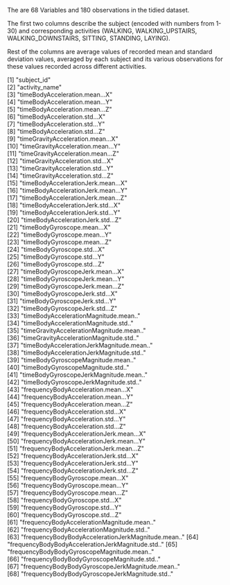 The are 68 Variables and 180 observations in the tidied dataset.

The first two columns describe the subject (encoded with numbers from 1-30) and corresponding activities (WALKING, WALKING_UPSTAIRS, WALKING_DOWNSTAIRS, SITTING, STANDING, LAYING). 

Rest of the columns are average values of recorded mean and standard deviation values, averaged by each subject and its various observations for these values recorded across different activities.

[1] "subject_id"                                       
[2] "activity_name"                                    
[3] "timeBodyAcceleration.mean...X"                    
[4] "timeBodyAcceleration.mean...Y"                    
[5] "timeBodyAcceleration.mean...Z"                    
[6] "timeBodyAcceleration.std...X"                     
[7] "timeBodyAcceleration.std...Y"                     
[8] "timeBodyAcceleration.std...Z"                     
[9] "timeGravityAcceleration.mean...X"                 
[10] "timeGravityAcceleration.mean...Y"                 
[11] "timeGravityAcceleration.mean...Z"                 
[12] "timeGravityAcceleration.std...X"                  
[13] "timeGravityAcceleration.std...Y"                  
[14] "timeGravityAcceleration.std...Z"                  
[15] "timeBodyAccelerationJerk.mean...X"                
[16] "timeBodyAccelerationJerk.mean...Y"                
[17] "timeBodyAccelerationJerk.mean...Z"                
[18] "timeBodyAccelerationJerk.std...X"                 
[19] "timeBodyAccelerationJerk.std...Y"                 
[20] "timeBodyAccelerationJerk.std...Z"                 
[21] "timeBodyGyroscope.mean...X"                       
[22] "timeBodyGyroscope.mean...Y"                       
[23] "timeBodyGyroscope.mean...Z"                       
[24] "timeBodyGyroscope.std...X"                        
[25] "timeBodyGyroscope.std...Y"                        
[26] "timeBodyGyroscope.std...Z"                        
[27] "timeBodyGyroscopeJerk.mean...X"                   
[28] "timeBodyGyroscopeJerk.mean...Y"                   
[29] "timeBodyGyroscopeJerk.mean...Z"                   
[30] "timeBodyGyroscopeJerk.std...X"                    
[31] "timeBodyGyroscopeJerk.std...Y"                    
[32] "timeBodyGyroscopeJerk.std...Z"                    
[33] "timeBodyAccelerationMagnitude.mean.."             
[34] "timeBodyAccelerationMagnitude.std.."              
[35] "timeGravityAccelerationMagnitude.mean.."          
[36] "timeGravityAccelerationMagnitude.std.."           
[37] "timeBodyAccelerationJerkMagnitude.mean.."         
[38] "timeBodyAccelerationJerkMagnitude.std.."          
[39] "timeBodyGyroscopeMagnitude.mean.."                
[40] "timeBodyGyroscopeMagnitude.std.."                 
[41] "timeBodyGyroscopeJerkMagnitude.mean.."            
[42] "timeBodyGyroscopeJerkMagnitude.std.."             
[43] "frequencyBodyAcceleration.mean...X"               
[44] "frequencyBodyAcceleration.mean...Y"               
[45] "frequencyBodyAcceleration.mean...Z"               
[46] "frequencyBodyAcceleration.std...X"                
[47] "frequencyBodyAcceleration.std...Y"                
[48] "frequencyBodyAcceleration.std...Z"                
[49] "frequencyBodyAccelerationJerk.mean...X"           
[50] "frequencyBodyAccelerationJerk.mean...Y"           
[51] "frequencyBodyAccelerationJerk.mean...Z"           
[52] "frequencyBodyAccelerationJerk.std...X"            
[53] "frequencyBodyAccelerationJerk.std...Y"            
[54] "frequencyBodyAccelerationJerk.std...Z"            
[55] "frequencyBodyGyroscope.mean...X"                  
[56] "frequencyBodyGyroscope.mean...Y"                  
[57] "frequencyBodyGyroscope.mean...Z"                  
[58] "frequencyBodyGyroscope.std...X"                   
[59] "frequencyBodyGyroscope.std...Y"                   
[60] "frequencyBodyGyroscope.std...Z"                   
[61] "frequencyBodyAccelerationMagnitude.mean.."        
[62] "frequencyBodyAccelerationMagnitude.std.."         
[63] "frequencyBodyBodyAccelerationJerkMagnitude.mean.."
[64] "frequencyBodyBodyAccelerationJerkMagnitude.std.." 
[65] "frequencyBodyBodyGyroscopeMagnitude.mean.."       
[66] "frequencyBodyBodyGyroscopeMagnitude.std.."        
[67] "frequencyBodyBodyGyroscopeJerkMagnitude.mean.."   
[68] "frequencyBodyBodyGyroscopeJerkMagnitude.std.."
